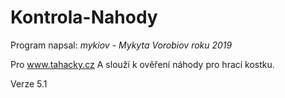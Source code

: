 ﻿# Kontrola-Nahody

Program napsal:
*mykiov - Mykyta Vorobiov roku 2019* 

Pro www.tahacky.cz A slouží k ověření náhody pro hrací kostku.

Verze 5.1

